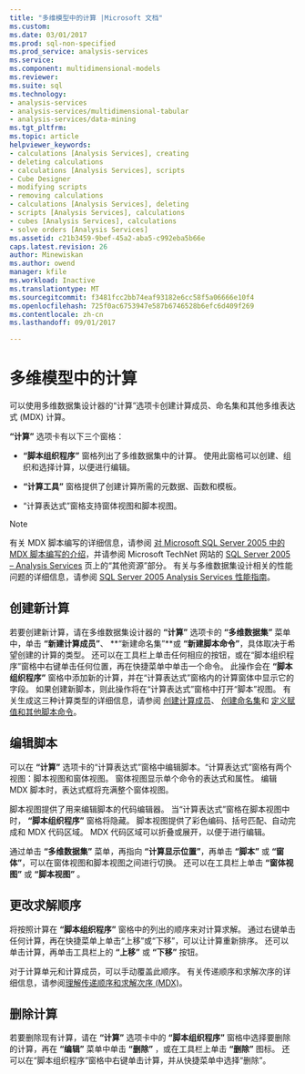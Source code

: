 ```yaml
---
title: "多维模型中的计算 |Microsoft 文档"
ms.custom: 
ms.date: 03/01/2017
ms.prod: sql-non-specified
ms.prod_service: analysis-services
ms.service: 
ms.component: multidimensional-models
ms.reviewer: 
ms.suite: sql
ms.technology:
- analysis-services
- analysis-services/multidimensional-tabular
- analysis-services/data-mining
ms.tgt_pltfrm: 
ms.topic: article
helpviewer_keywords:
- calculations [Analysis Services], creating
- deleting calculations
- calculations [Analysis Services], scripts
- Cube Designer
- modifying scripts
- removing calculations
- calculations [Analysis Services], deleting
- scripts [Analysis Services], calculations
- cubes [Analysis Services], calculations
- solve orders [Analysis Services]
ms.assetid: c21b3459-9bef-45a2-aba5-c992eba5b66e
caps.latest.revision: 26
author: Minewiskan
ms.author: owend
manager: kfile
ms.workload: Inactive
ms.translationtype: MT
ms.sourcegitcommit: f3481fcc2bb74eaf93182e6cc58f5a06666e10f4
ms.openlocfilehash: 725f0ac6753947e587b6746528b6efc6d409f269
ms.contentlocale: zh-cn
ms.lasthandoff: 09/01/2017

---
```

# <a name="calculations-in-multidimensional-models"></a>多维模型中的计算
  可以使用多维数据集设计器的“计算”选项卡创建计算成员、命名集和其他多维表达式 (MDX) 计算。  
  
 **“计算”** 选项卡有以下三个窗格：  
  
-   **“脚本组织程序”** 窗格列出了多维数据集中的计算。 使用此窗格可以创建、组织和选择计算，以便进行编辑。  
  
-   **“计算工具”** 窗格提供了创建计算所需的元数据、函数和模板。  
  
-   “计算表达式”窗格支持窗体视图和脚本视图。  
  
> [!NOTE]  
>  有关 MDX 脚本编写的详细信息，请参阅 [对 Microsoft SQL Server 2005 中的 MDX 脚本编写的介绍](http://go.microsoft.com/fwlink/?LinkId=81892)，并请参阅 Microsoft TechNet 网站的 [SQL Server 2005 – Analysis Services](http://go.microsoft.com/fwlink/?LinkId=80853) 页上的“其他资源”部分。 有关与多维数据集设计相关的性能问题的详细信息，请参阅 [SQL Server 2005 Analysis Services 性能指南](http://go.microsoft.com/fwlink/?LinkId=81621)。  
  
## <a name="creating-a-new-calculation"></a>创建新计算  
 若要创建新计算，请在多维数据集设计器的 **“计算”** 选项卡的 **“多维数据集”** 菜单中，单击 **“新建计算成员”**、 **“新建命名集”**或 **“新建脚本命令”**，具体取决于希望创建的计算的类型。 还可以在工具栏上单击任何相应的按钮，或在“脚本组织程序”窗格中右键单击任何位置，再在快捷菜单中单击一个命令。 此操作会在 **“脚本组织程序”** 窗格中添加新的计算，并在“计算表达式”窗格内的计算窗体中显示它的字段。 如果创建新脚本，则此操作将在“计算表达式”窗格中打开“脚本”视图。 有关生成这三种计算类型的详细信息，请参阅 [创建计算成员](../../analysis-services/multidimensional-models/create-calculated-members.md)、 [创建命名集](../../analysis-services/multidimensional-models/create-named-sets.md)和 [定义赋值和其他脚本命令](../../analysis-services/multidimensional-models/define-assignments-and-other-script-commands.md)。  
  
## <a name="editing-scripts"></a>编辑脚本  
 可以在 **“计算”** 选项卡的“计算表达式”窗格中编辑脚本。“计算表达式”窗格有两个视图：脚本视图和窗体视图。 窗体视图显示单个命令的表达式和属性。 编辑 MDX 脚本时，表达式框将充满整个窗体视图。  
  
 脚本视图提供了用来编辑脚本的代码编辑器。 当“计算表达式”窗格在脚本视图中时， **“脚本组织程序”** 窗格将隐藏。 脚本视图提供了彩色编码、括号匹配、自动完成和 MDX 代码区域。 MDX 代码区域可以折叠或展开，以便于进行编辑。  
  
 通过单击 **“多维数据集”** 菜单，再指向 **“计算显示位置”**，再单击 **“脚本”** 或 **“窗体”**，可以在窗体视图和脚本视图之间进行切换。 还可以在工具栏上单击 **“窗体视图”** 或 **“脚本视图”** 。  
  
## <a name="changing-solve-order"></a>更改求解顺序  
 将按照计算在 **“脚本组织程序”** 窗格中的列出的顺序来对计算求解。 通过右键单击任何计算，再在快捷菜单上单击“上移”或“下移”，可以让计算重新排序。 还可以单击计算，再单击工具栏上的 **“上移”** 或 **“下移”** 按钮。  
  
 对于计算单元和计算成员，可以手动覆盖此顺序。 有关传递顺序和求解次序的详细信息，请参阅[理解传递顺序和求解次序 (MDX)](../../analysis-services/multidimensional-models/mdx/mdx-data-manipulation-understanding-pass-order-and-solve-order.md)。  
  
## <a name="deleting-a-calculation"></a>删除计算  
 若要删除现有计算，请在 **“计算”** 选项卡中的 **“脚本组织程序”** 窗格中选择要删除的计算，再在 **“编辑”** 菜单中单击 **“删除”** ，或在工具栏上单击 **“删除”** 图标。 还可以在“脚本组织程序”窗格中右键单击计算，并从快捷菜单中选择“删除”。  
  
  

